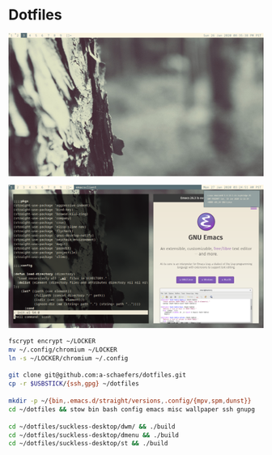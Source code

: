 # Dotfiles

![scrot1](screenshots/2020-01-26-203638_1366x768_scrot.png)

![scrot2](screenshots/2020-01-27-032512_1366x768_scrot.png)

```bash
fscrypt encrypt ~/LOCKER
mv ~/.config/chromium ~/LOCKER
ln -s ~/LOCKER/chromium ~/.config

git clone git@github.com:a-schaefers/dotfiles.git
cp -r $USBSTICK/{ssh,gpg} ~/dotfiles

mkdir -p ~/{bin,.emacs.d/straight/versions,.config/{mpv,spm,dunst}}
cd ~/dotfiles && stow bin bash config emacs misc wallpaper ssh gnupg

cd ~/dotfiles/suckless-desktop/dwm/ && ./build
cd ~/dotfiles/suckless-desktop/dmenu && ./build
cd ~/dotfiles/suckless-desktop/st && ./build
```

